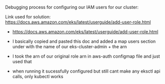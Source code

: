 Debugging process for configuring our IAM users for our cluster:

Link used for solution: https://docs.aws.amazon.com/eks/latest/userguide/add-user-role.html

- https://docs.aws.amazon.com/eks/latest/userguide/add-user-role.html

- I basically copied and pasted this doc and added a map users section under with the name of our eks-cluster-admin + the arn 

- I took the arn of our original role arn in  aws-auth configmap file and just used that

- when running it sucessfully configured but still cant make any eksctl api calls, only kubectl works 
